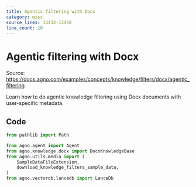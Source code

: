 ```yaml
---
title: Agentic filtering with Docx
category: misc
source_lines: 13432-13450
line_count: 18
---
```


# Agentic filtering with Docx
Source: https://docs.agno.com/examples/concepts/knowledge/filters/docx/agentic_filtering

Learn how to do agentic knowledge filtering using Docx documents with user-specific metadata.

## Code

```python
from pathlib import Path

from agno.agent import Agent
from agno.knowledge.docx import DocxKnowledgeBase
from agno.utils.media import (
    SampleDataFileExtension,
    download_knowledge_filters_sample_data,
)
from agno.vectordb.lancedb import LanceDb

